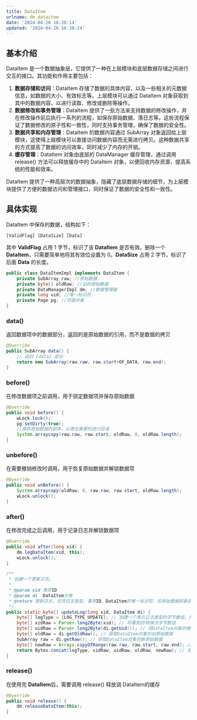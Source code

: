 ```yaml
---
title: DataItem
urlname: dm_dataitem
date: '2024-04-26 16:38:14'
updated: '2024-04-26 16:38:24'
---
```

## 基本介绍
DataItem 是一个数据抽象层，它提供了一种在上层模块和底层数据存储之间进行交互的接口。其功能和作用主要包括：

1. **数据存储和访问**：DataItem 存储了数据的具体内容，以及一些相关的元数据信息，如数据的大小、有效标志等。上层模块可以通过 DataItem 对象获取到其中的数据内容，以进行读取、修改或删除等操作。
2. **数据修改和事务管理**：DataItem 提供了一些方法来支持数据的修改操作，并在修改操作前后执行一系列的流程，如保存原始数据、落日志等。这些流程保证了数据修改的原子性和一致性，同时支持事务管理，确保了数据的安全性。
3. **数据共享和内存管理**：DataItem 的数据内容通过 SubArray 对象返回给上层模块，这使得上层模块可以直接访问数据内容而无需进行拷贝。这种数据共享的方式提高了数据的访问效率，同时减少了内存的开销。
4. **缓存管理**：DataItem 对象由底层的 DataManager 缓存管理，通过调用 release() 方法可以释放缓存中的 DataItem 对象，以便回收内存资源，提高系统的性能和效率。

DataItem 提供了一种高层次的数据抽象，隐藏了底层数据存储的细节，为上层模块提供了方便的数据访问和管理接口，同时保证了数据的安全性和一致性。
## 具体实现
DataItem 中保存的数据，结构如下：
```
[ValidFlag] [DataSize] [Data]
```
其中 **ValidFlag** 占用 1 字节，标识了该 **DataItem** 是否有效。删除一个 **DataItem**，只需要简单地将其有效位设置为 0。**DataSize** 占用 2 字节，标识了后面 **Data** 的长度。
```java
public class DataItemImpl implements DataItem {
    private SubArray raw; //原始数据
    private byte[] oldRaw; //旧的原始数据
    private DataManagerImpl dm; //数据管理器
    private long uid; //唯一标识符
    private Page pg; //页面对象
}
```
### data()
返回数据项中的数据部分，返回的是原始数据的引用，而不是数据的拷贝
```java
@Override
public SubArray data() {
    // 返回 [data] 部分
    return new SubArray(raw.raw, raw.start+OF_DATA, raw.end);
}
```
### before()
在修改数据项之前调用，用于锁定数据项并保存原始数据
```java
@Override
public void before() {
    wLock.lock();
    pg.setDirty(true);
    //保存原始数据的副本，以便在需要时进行回滚
    System.arraycopy(raw.raw, raw.start, oldRaw, 0, oldRaw.length); 
}
```
### unbefore()
在需要撤销修改时调用，用于恢复原始数据并解锁数据项
```java
@Override
public void unBefore() {
    System.arraycopy(oldRaw, 0, raw.raw, raw.start, oldRaw.length);
    wLock.unlock();
}
```
### after()
在修改完成之后调用，用于记录日志并解锁数据项
```java
@Override
public void after(long xid) {
    dm.logDataItem(xid, this);
    wLock.unlock();
}

/**
 * 创建一个更新日志。
 *
 * @param xid 事务ID
 * @param di  DataItem对象
 * @return 更新日志，包含日志类型、事务ID、DataItem的唯一标识符、旧原始数据和新原始数据
 */
public static byte[] updateLog(long xid, DataItem di) {
    byte[] logType = {LOG_TYPE_UPDATE}; // 创建一个表示日志类型的字节数组，并设置其值为LOG_TYPE_UPDATE
    byte[] xidRaw = Parser.long2Byte(xid); // 将事务ID转换为字节数组
    byte[] uidRaw = Parser.long2Byte(di.getUid()); // 将DataItem对象的唯一标识符转换为字节数组
    byte[] oldRaw = di.getOldRaw(); // 获取DataItem对象的旧原始数据
    SubArray raw = di.getRaw(); // 获取DataItem对象的新原始数据
    byte[] newRaw = Arrays.copyOfRange(raw.raw, raw.start, raw.end); // 将新原始数据转换为字节数组
    return Bytes.concat(logType, xidRaw, uidRaw, oldRaw, newRaw); // 将所有字节数组连接在一起，形成一个完整的更新日志，并返回这个日志
}
```
### release()
在使用完 **DataItem**后，需要调用 release() 释放调 DataItem的缓存
```java
@Override
public void release() {
    dm.releaseDataItem(this);
}
```
